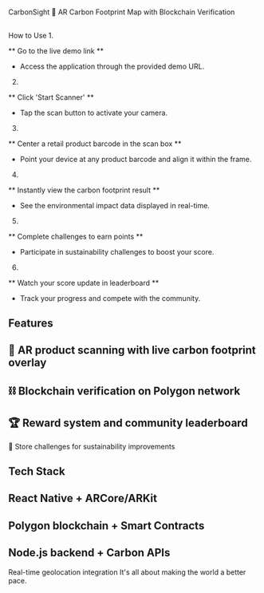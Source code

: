 #
 CarbonSight 🌱
AR Carbon Footprint Map with Blockchain Verification
##
 How to Use
1.
 
**
Go to the live demo link
**
 - Access the application through the provided demo URL.
2.
 
**
Click 'Start Scanner'
**
 - Tap the scan button to activate your camera.
3.
 
**
Center a retail product barcode in the scan box
**
 - Point your device at any product barcode and align it within the frame.
4.
 
**
Instantly view the carbon footprint result
**
 - See the environmental impact data displayed in real-time.
5.
 
**
Complete challenges to earn points
**
 - Participate in sustainability challenges to boost your score.
6.
 
**
Watch your score update in leaderboard
**
 - Track your progress and compete with the community.
##
 Features
-
 📱 AR product scanning with live carbon footprint overlay
-
 ⛓️ Blockchain verification on Polygon network
-
 🏆 Reward system and community leaderboard
-
 💚 Store challenges for sustainability improvements
##
 Tech Stack
-
 React Native + ARCore/ARKit
-
 Polygon blockchain + Smart Contracts
-
 Node.js backend + Carbon APIs
-
 Real-time geolocation integration
It's all about making the world a better pace.
